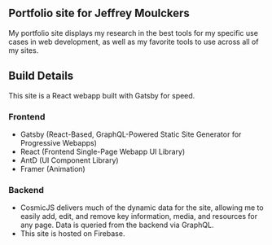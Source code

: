 ## Portfolio site for Jeffrey Moulckers
My portfolio site displays my research in the best tools for my specific use cases in web development, as well as my favorite tools to use across all of my sites.

## Build Details
This site is a React webapp built with Gatsby for speed.
### Frontend
* Gatsby (React-Based, GraphQL-Powered Static Site Generator for Progressive Webapps)
* React (Frontend Single-Page Webapp UI Library)
* AntD (UI Component Library)
* Framer (Animation)
### Backend
* CosmicJS delivers much of the dynamic data for the site, allowing me to easily add, edit, and remove key information, media, and resources for any page. Data is queried from the backend via GraphQL.
* This site is hosted on Firebase.
